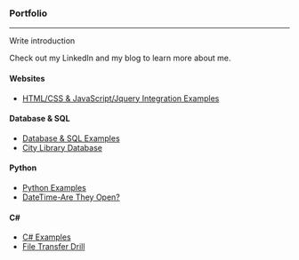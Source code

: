 ### Portfolio
***

Write introduction

Check out my LinkedIn and my blog to learn more about me.

#### Websites
* [HTML/CSS & JavaScript/Jquery Integration Examples](./Websites)


#### Database & SQL
* [Database & SQL Examples](./Database-SQL)
* [City Library Database](./Database-SQL/City-Library-Database)


#### Python
* [Python Examples](./Python)
* [DateTime-Are They Open?](./Python/Datetime-Are-They-Open?)

#### C#  
* [C# Examples](./C-Sharp)
* [File Transfer Drill](./C-Sharp/File-Transfer-Drill)


